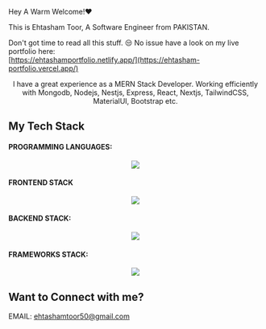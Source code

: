 Hey A Warm Welcome!❤️

This is Ehtasham Toor, A Software Engineer from PAKISTAN.

Don't got time to read all this stuff. 😒 No issue have a look on my live portfolio here:<br/>
[https://ehtashamportfolio.netlify.app/](https://ehtasham-portfolio.vercel.app/)

<p align="center">I have a great experience as a MERN Stack Developer. Working efficiently with Mongodb, Nodejs, Nestjs, Express, React, Nextjs, TailwindCSS, MaterialUI, Bootstrap etc. </p>

<h2>My Tech Stack</h2>

<h4>PROGRAMMING LANGUAGES:</h4>

<p align="center">
  <a href="https://skillicons.dev">
    <img src="https://skillicons.dev/icons?i=javascript,ts&theme=light" />
  </a>
</p>

<h4>FRONTEND STACK</h4>
<p align="center">
  <a href="https://skillicons.dev">
    <img src="https://skillicons.dev/icons?i=html,css,react,bootstrap,tailwind,materialui,shadcn&theme=light" />
  </a>
</p>

<h4>BACKEND STACK:</h4>

<p align="center">
  <a href="https://skillicons.dev">
    <img src="https://skillicons.dev/icons?i=nodejs,express,mongodb&theme=light" />
  </a>
</p>

<h4>FRAMEWORKS STACK:</h4>

<p align="center">
  <a href="https://skillicons.dev">
    <img src="https://skillicons.dev/icons?i=nextjs,nestjs&theme=light" />
  </a>
</p>

<h2>Want to Connect with me?</h2>

EMAIL: ehtashamtoor50@gmail.com
